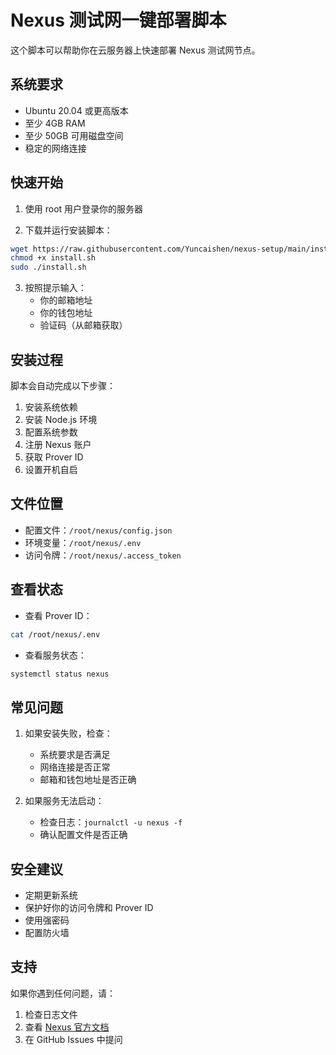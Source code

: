 # Nexus 测试网一键部署脚本

这个脚本可以帮助你在云服务器上快速部署 Nexus 测试网节点。

## 系统要求

- Ubuntu 20.04 或更高版本
- 至少 4GB RAM
- 至少 50GB 可用磁盘空间
- 稳定的网络连接

## 快速开始

1. 使用 root 用户登录你的服务器

2. 下载并运行安装脚本：
```bash
wget https://raw.githubusercontent.com/Yuncaishen/nexus-setup/main/install.sh
chmod +x install.sh
sudo ./install.sh
```

3. 按照提示输入：
   - 你的邮箱地址
   - 你的钱包地址
   - 验证码（从邮箱获取）

## 安装过程

脚本会自动完成以下步骤：

1. 安装系统依赖
2. 安装 Node.js 环境
3. 配置系统参数
4. 注册 Nexus 账户
5. 获取 Prover ID
6. 设置开机自启

## 文件位置

- 配置文件：`/root/nexus/config.json`
- 环境变量：`/root/nexus/.env`
- 访问令牌：`/root/nexus/.access_token`

## 查看状态

- 查看 Prover ID：
```bash
cat /root/nexus/.env
```

- 查看服务状态：
```bash
systemctl status nexus
```

## 常见问题

1. 如果安装失败，检查：
   - 系统要求是否满足
   - 网络连接是否正常
   - 邮箱和钱包地址是否正确

2. 如果服务无法启动：
   - 检查日志：`journalctl -u nexus -f`
   - 确认配置文件是否正确

## 安全建议

- 定期更新系统
- 保护好你的访问令牌和 Prover ID
- 使用强密码
- 配置防火墙

## 支持

如果你遇到任何问题，请：
1. 检查日志文件
2. 查看 [Nexus 官方文档](https://beta.nexus.xyz)
3. 在 GitHub Issues 中提问
